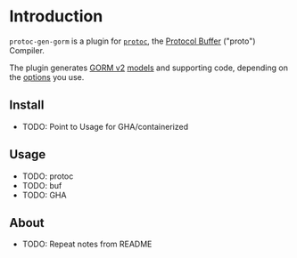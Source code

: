 # Introduction

`protoc-gen-gorm` is a plugin for [`protoc`](https://grpc.io/docs/protoc-installation/), the [Protocol Buffer](https://developers.google.com/protocol-buffers) ("proto") Compiler.

The plugin generates [GORM v2](https://gorm.io/) [models](https://gorm.io/docs/models.html) and supporting code, depending on the [options](options.md) you use.

## Install

- TODO: Point to Usage for GHA/containerized

## Usage

- TODO: protoc
- TODO: buf
- TODO: GHA

## About

- TODO: Repeat notes from README
